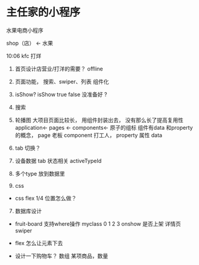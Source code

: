 # 主任家的小程序

水果电商小程序

shop（店） <-  水果

10:06  kfc 打烊 

1. 首页设计店营业/打洋的需要？
  offline 
2. 页面功能， 
  搜索、swiper、列表
  组件化
3. isShow? 
  isShow true  false  没准备好
  ? 
4. 搜索 
5. 轮播图
  大项目页面比较长， 用组件封装出去， 没有那么长了提高复用性 
  application<- pages <- components<- 原子的组标
  组件有data 和property 的概念， 
  page 老板   component 打工人， property 属性  data 

6. tab 切换？ 
  1. 设备数据 tab 状态相关 activeTypeId 
  2. 多个type  放到数据里
  3. css
  - css flex  1/4 
    位置怎么做？  
7. 数据库设计
  - fruit-board
  支持where操作
  myclass 0 1 2 3
  onshow 是否上架
  详情页 swiper

  - flex 怎么让元素下去
  - 设计一下购物车？ 数组 某项商品，数量